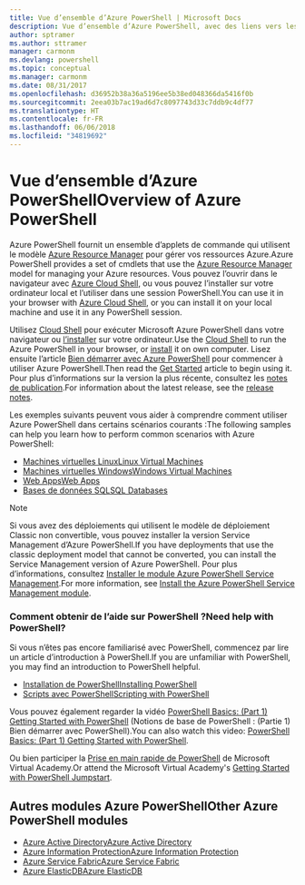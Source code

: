 ```yaml
---
title: Vue d’ensemble d’Azure PowerShell | Microsoft Docs
description: Vue d’ensemble d’Azure PowerShell, avec des liens vers les procédures d’installation et de configuration.
author: sptramer
ms.author: sttramer
manager: carmonm
ms.devlang: powershell
ms.topic: conceptual
ms.manager: carmonm
ms.date: 08/31/2017
ms.openlocfilehash: d36952b38a36a5196ee5b38ed048366da5416f0b
ms.sourcegitcommit: 2eea03b7ac19ad6d7c8097743d33c7ddb9c4df77
ms.translationtype: HT
ms.contentlocale: fr-FR
ms.lasthandoff: 06/06/2018
ms.locfileid: "34819692"
---
```

# <a name="overview-of-azure-powershell"></a><span data-ttu-id="2851b-103">Vue d’ensemble d’Azure PowerShell</span><span class="sxs-lookup"><span data-stu-id="2851b-103">Overview of Azure PowerShell</span></span>

<span data-ttu-id="2851b-104">Azure PowerShell fournit un ensemble d’applets de commande qui utilisent le modèle [Azure Resource Manager](/azure/azure-resource-manager/resource-group-overview) pour gérer vos ressources Azure.</span><span class="sxs-lookup"><span data-stu-id="2851b-104">Azure PowerShell provides a set of cmdlets that use the [Azure Resource Manager](/azure/azure-resource-manager/resource-group-overview) model for managing your Azure resources.</span></span> <span data-ttu-id="2851b-105">Vous pouvez l’ouvrir dans le navigateur avec [Azure Cloud Shell](/azure/cloud-shell/overview), ou vous pouvez l’installer sur votre ordinateur local et l’utiliser dans une session PowerShell.</span><span class="sxs-lookup"><span data-stu-id="2851b-105">You can use it in your browser with [Azure Cloud Shell](/azure/cloud-shell/overview), or you can install it on your local machine and use it in any PowerShell session.</span></span>

<span data-ttu-id="2851b-106">Utilisez [Cloud Shell](/azure/cloud-shell/overview) pour exécuter Microsoft Azure PowerShell dans votre navigateur ou [l’installer](install-azurerm-ps.md) sur votre ordinateur.</span><span class="sxs-lookup"><span data-stu-id="2851b-106">Use the [Cloud Shell](/azure/cloud-shell/overview) to run the Azure PowerShell in your browser, or [install](install-azurerm-ps.md) it on own computer.</span></span> <span data-ttu-id="2851b-107">Lisez ensuite l’article [Bien démarrer avec Azure PowerShell](get-started-azureps.md) pour commencer à utiliser Azure PowerShell.</span><span class="sxs-lookup"><span data-stu-id="2851b-107">Then read the [Get Started](get-started-azureps.md) article to begin using it.</span></span> <span data-ttu-id="2851b-108">Pour plus d’informations sur la version la plus récente, consultez les [notes de publication](release-notes-azureps.md).</span><span class="sxs-lookup"><span data-stu-id="2851b-108">For information about the latest release, see the [release notes](release-notes-azureps.md).</span></span>

<span data-ttu-id="2851b-109">Les exemples suivants peuvent vous aider à comprendre comment utiliser Azure PowerShell dans certains scénarios courants :</span><span class="sxs-lookup"><span data-stu-id="2851b-109">The following samples can help you learn how to perform common scenarios with Azure PowerShell:</span></span>

* [<span data-ttu-id="2851b-110">Machines virtuelles Linux</span><span class="sxs-lookup"><span data-stu-id="2851b-110">Linux Virtual Machines</span></span>](/azure/virtual-machines/virtual-machines-linux-powershell-samples?toc=/powershell/azure/toc.json)
* [<span data-ttu-id="2851b-111">Machines virtuelles Windows</span><span class="sxs-lookup"><span data-stu-id="2851b-111">Windows Virtual Machines</span></span>](/azure/virtual-machines/virtual-machines-windows-powershell-samples?toc=/powershell/azure/toc.json)
* [<span data-ttu-id="2851b-112">Web Apps</span><span class="sxs-lookup"><span data-stu-id="2851b-112">Web Apps</span></span>](/azure/app-service-web/app-service-powershell-samples?toc=/powershell/azure/toc.json)
* [<span data-ttu-id="2851b-113">Bases de données SQL</span><span class="sxs-lookup"><span data-stu-id="2851b-113">SQL Databases</span></span>](/azure/sql-database/sql-database-powershell-samples?toc=/powershell/azure/toc.json)

> [!NOTE]
> <span data-ttu-id="2851b-114">Si vous avez des déploiements qui utilisent le modèle de déploiement Classic non convertible, vous pouvez installer la version Service Management d’Azure PowerShell.</span><span class="sxs-lookup"><span data-stu-id="2851b-114">If you have deployments that use the classic deployment model that cannot be converted, you can install the Service Management version of Azure PowerShell.</span></span> <span data-ttu-id="2851b-115">Pour plus d’informations, consultez [Installer le module Azure PowerShell Service Management](/powershell/azure/servicemanagement/install-azure-ps).</span><span class="sxs-lookup"><span data-stu-id="2851b-115">For more information, see [Install the Azure PowerShell Service Management module](/powershell/azure/servicemanagement/install-azure-ps).</span></span>


### <a name="need-help-with-powershell"></a><span data-ttu-id="2851b-116">Comment obtenir de l’aide sur PowerShell ?</span><span class="sxs-lookup"><span data-stu-id="2851b-116">Need help with PowerShell?</span></span>

<span data-ttu-id="2851b-117">Si vous n’êtes pas encore familiarisé avec PowerShell, commencez par lire un article d’introduction à PowerShell.</span><span class="sxs-lookup"><span data-stu-id="2851b-117">If you are unfamiliar with PowerShell, you may find an introduction to PowerShell helpful.</span></span>

* [<span data-ttu-id="2851b-118">Installation de PowerShell</span><span class="sxs-lookup"><span data-stu-id="2851b-118">Installing PowerShell</span></span>](/powershell/scripting/installing-windows-powershell)
* [<span data-ttu-id="2851b-119">Scripts avec PowerShell</span><span class="sxs-lookup"><span data-stu-id="2851b-119">Scripting with PowerShell</span></span>](/powershell/scripting/scripting-with-windows-powershell)

<span data-ttu-id="2851b-120">Vous pouvez également regarder la vidéo [PowerShell Basics: (Part 1) Getting Started with PowerShell](https://channel9.msdn.com/Blogs/Taste-of-Premier/PowerShellBasicsPart1) (Notions de base de PowerShell : (Partie 1) Bien démarrer avec PowerShell).</span><span class="sxs-lookup"><span data-stu-id="2851b-120">You can also watch this video: [PowerShell Basics: (Part 1) Getting Started with PowerShell](https://channel9.msdn.com/Blogs/Taste-of-Premier/PowerShellBasicsPart1).</span></span>

<span data-ttu-id="2851b-121">Ou bien participer la [Prise en main rapide de PowerShell](https://mva.microsoft.com/liveevents/powershell-jumpstart) de Microsoft Virtual Academy.</span><span class="sxs-lookup"><span data-stu-id="2851b-121">Or attend the Microsoft Virtual Academy's [Getting Started with PowerShell Jumpstart](https://mva.microsoft.com/liveevents/powershell-jumpstart).</span></span>

## <a name="other-azure-powershell-modules"></a><span data-ttu-id="2851b-122">Autres modules Azure PowerShell</span><span class="sxs-lookup"><span data-stu-id="2851b-122">Other Azure PowerShell modules</span></span>

* [<span data-ttu-id="2851b-123">Azure Active Directory</span><span class="sxs-lookup"><span data-stu-id="2851b-123">Azure Active Directory</span></span>](/powershell/azure/active-directory/)
* [<span data-ttu-id="2851b-124">Azure Information Protection</span><span class="sxs-lookup"><span data-stu-id="2851b-124">Azure Information Protection</span></span>](/powershell/azure/aip/)
* [<span data-ttu-id="2851b-125">Azure Service Fabric</span><span class="sxs-lookup"><span data-stu-id="2851b-125">Azure Service Fabric</span></span>](/powershell/azure/service-fabric/)
* [<span data-ttu-id="2851b-126">Azure ElasticDB</span><span class="sxs-lookup"><span data-stu-id="2851b-126">Azure ElasticDB</span></span>](/powershell/azure/elasticdbjobs/)
